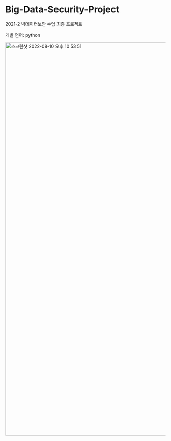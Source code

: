 # Big-Data-Security-Project
2021-2 빅데이터보안 수업 최종 프로젝트

개발 언어: python

<img width="1236" alt="스크린샷 2022-08-10 오후 10 53 51" src="https://user-images.githubusercontent.com/58241963/183919440-6f076bd0-2ee1-4b32-b744-0be3cf569d17.png">
